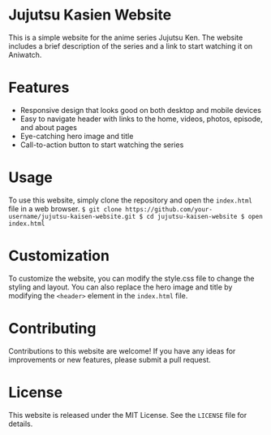 # Jujutsu Kasien Website
This is a simple website for the anime series Jujutsu Ken. The website includes a brief description of the series and a link to start watching it on Aniwatch.
# Features
- Responsive design that looks good on both desktop and mobile devices
- Easy to navigate header with links to the home, videos, photos, episode, and about pages
- Eye-catching hero image and title
- Call-to-action button to start watching the series
# Usage
To use this website, simply clone the repository and open the `index.html` file in a web browser.
`$ git clone https://github.com/your-username/jujutsu-kaisen-website.git
$ cd jujutsu-kaisen-website
$ open index.html`
# Customization
To customize the website, you can modify the style.css file to change the styling and layout. You can also replace the hero image and title by modifying the `<header>` element in the `index.html` file.
# Contributing
Contributions to this website are welcome! If you have any ideas for improvements or new features, please submit a pull request.
# License
This website is released under the MIT License. See the `LICENSE` file for details.
